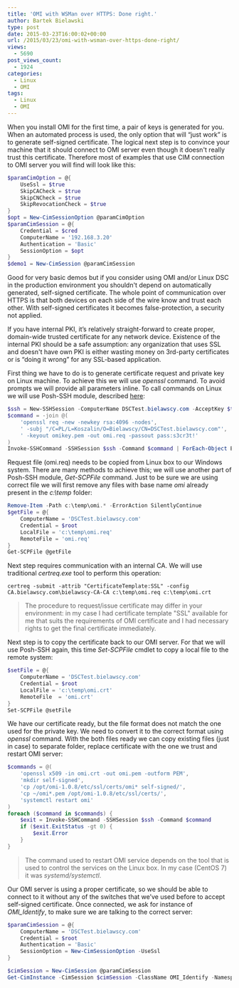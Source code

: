 ```yaml
---
title: 'OMI with WSMan over HTTPS: Done right.'
author: Bartek Bielawski
type: post
date: 2015-03-23T16:00:02+00:00
url: /2015/03/23/omi-with-wsman-over-https-done-right/
views:
  - 5690
post_views_count:
  - 1924
categories:
  - Linux
  - OMI
tags:
  - Linux
  - OMI
---
```

When you install OMI for the first time, a pair of keys is generated for you. When an automated process is used, the only option that will &#8220;just work&#8221; is to generate self-signed certificate. The logical next step is to convince your machine that it should connect to OMI server even though it doesn't really trust this certificate. Therefore most of examples that use CIM connection to OMI server you will find will look like this:

```powershell
$paramCimOption = @{
    UseSsl = $true 
    SkipCACheck = $true 
    SkipCNCheck = $true 
    SkipRevocationCheck = $true
}
$opt = New-CimSessionOption @paramCimOption
$paramCimSession = @{
    Credential = $cred 
    ComputerName = '192.168.3.20' 
    Authentication = 'Basic' 
    SessionOption = $opt 
}
$demo1 = New-CimSession @paramCimSession
```


Good for very basic demos but if you consider using OMI and/or Linux DSC in the production environment you shouldn't depend on automatically generated, self-signed certificate. The whole point of communication over HTTPS is that both devices on each side of the wire know and trust each other. With self-signed certificates it becomes false-protection, a security not applied.

If you have internal PKI, it&#8217;s relatively straight-forward to create proper, domain-wide trusted certificate for any network device. Existence of the internal PKI should be a safe assumption: any organization that uses SSL and doesn't have own PKI is either wasting money on 3rd-party certificates or is &#8220;doing it wrong&#8221; for any SSL-based application.

First thing we have to do is to generate certificate request and private key on Linux machine. To achieve this we will use _openssl_ command. To avoid prompts we will provide all parameters inline. To call commands on Linux we will use Posh-SSH module, described <a href="/2014/07/03/posh-ssh-open-source-ssh-powershell-module/" target="_blank">here</a>:

```powershell
$ssh = New-SSHSession -ComputerName DSCTest.bielawscy.com -AcceptKey $true -Credential $root
$command = -join @(
    'openssl req -new -newkey rsa:4096 -nodes',
    ' -subj "/C=PL/L=Koszalin/O=Bielawscy/CN=DSCTest.bielawscy.com"',
    ' -keyout omikey.pem -out omi.req -passout pass:s3cr3t!'
)
Invoke-SSHCommand -SSHSession $ssh -Command $command | ForEach-Object Error
```


Request file (omi.req) needs to be copied from Linux box to our Windows system. There are many methods to achieve this; we will use another part of Posh-SSH module, _Get-SCPFile_ command. Just to be sure we are using correct file we will first remove any files with base name _omi_ already present in the _c:\temp_ folder:

```powershell
Remove-Item -Path c:\temp\omi.* -ErrorAction SilentlyContinue
$getFile = @{
    ComputerName = 'DSCTest.bielawscy.com' 
    Credential = $root 
    LocalFile = 'c:\temp\omi.req' 
    RemoteFile = 'omi.req'
}
Get-SCPFile @getFile
```


Next step requires communication with an internal CA. We will use traditional _certreq.exe_ tool to perform this operation:

```shell
certreq -submit -attrib "CertificateTemplate:SSL" -config CA.bielawscy.com\bielawscy-CA-CA c:\temp\omi.req c:\temp\omi.crt
```

> The procedure to request/issue certificate may differ in your environment: in my case I had certificate template "SSL" available for me that suits the requirements of OMI certificate and I had necessary rights to get the final certificate immediately.

Next step is to copy the certificate back to our OMI server. For that we will use Posh-SSH again, this time _Set-SCPFile_ cmdlet to copy a local file to the remote system:

```powershell
$setFile = @{
    ComputerName = 'DSCTest.bielawscy.com' 
    Credential = $root 
    LocalFile = 'c:\temp\omi.crt' 
    RemoteFile  = 'omi.crt'
}
Set-SCPFile @setFile
```


We have our certificate ready, but the file format does not match the one used for the private key. We need to convert it to the correct format using _openssl_ command. With the both files ready we can copy existing files (just in case) to separate folder, replace certificate with the one we trust and restart OMI server:

```powershell
$commands = @(
    'openssl x509 -in omi.crt -out omi.pem -outform PEM',
    'mkdir self-signed',
    'cp /opt/omi-1.0.8/etc/ssl/certs/omi* self-signed/',
    'cp ~/omi*.pem /opt/omi-1.0.8/etc/ssl/certs/',
    'systemctl restart omi'
)
foreach ($command in $commands) {
    $exit = Invoke-SSHCommand -SSHSession $ssh -Command $command
    if ($exit.ExitStatus -gt 0) {
        $exit.Error
    }
}
```

> The command used to restart OMI service depends on the tool that is used to control the services on the Linux box. In my case (CentOS 7) it was _systemd/systemctl_.

Our OMI server is using a proper certificate, so we should be able to connect to it without any of the switches that we&#8217;ve used before to accept self-signed certificate. Once connected, we ask for instance of _OMI_Identify_, to make sure we are talking to the correct server:

```powershell
$paramCimSession = @{
    ComputerName = 'DSCTest.bielawscy.com' 
    Credential = $root 
    Authentication = 'Basic' 
    SessionOption = New-CimSessionOption -UseSsl
}

$cimSession = New-CimSession @paramCimSession
Get-CimInstance -CimSession $cimSession -ClassName OMI_Identify -Namespace root\OMI
```

